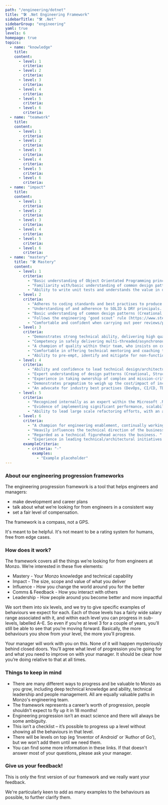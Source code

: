 ```yaml
---
path: "/engineering/dotnet"
title: "🛠️ .Net Engineering Framework"
sidebarTitle: "🛠️ .Net"
sidebarGroup: "engineering"
yaml: true
levels: 6
homepage: true
topics:
  - name: "knowledge"
    title:
    content:
      - level: 1
        criteria:
      - level: 2
        criteria:
      - level: 3
        criteria:
      - level: 4
        criteria:
      - level: 5
        criteria:
      - level: 6
        criteria:
  - name: "teamwork"
    title:
    content:
      - level: 1
        criteria:
      - level: 2
        criteria:
      - level: 3
        criteria:
      - level: 4
        criteria:
      - level: 5
        criteria:
      - level: 6
        criteria:
  - name: "impact"
    title:
    content:
      - level: 1
        criteria:
      - level: 2
        criteria:
      - level: 3
        criteria:
      - level: 4
        criteria:
      - level: 5
        criteria:
      - level: 6
        criteria:
  - name: "mastery"
    title: "🛠️ Mastery"
    content:
      - level: 1
        criteria:
          - "Basic understanding of Object Orientated Programming principals."
          - "Familiarity with/basic understanding of common design patterns"
          - "Ability to write unit tests and understands the value in doing so."
      - level: 2
        criteria:
          - "Adheres to coding standards and best practises to produce clear and concise code. "
          - "Understanding of and adherence to SOLID & DRY principals. "
          - "Basic understanding of common design patterns (Creational, Structural, Behavioural) and able to follow what has already been implemented.  "
          - "Follows the engineering ‘good scout’ rule (https://www.stepsize.com/blog/how-to-be-an-effective-boy-girl-scout-engineer) - exercising judgment around when to enhance/refactor code and when to flag it for a future iteration/further discussion. "
          - "Comfortable and confident when carrying out peer reviews/pair programming sessions.  "
      - level: 3
        criteria:
          - "Demonstrates strong technical ability, delivering high quality distributed applications. "
          - "Competency in safely delivering multi-threaded/asynchronous solutions."
          - "A champion of quality within their team, who insists on comprehensive unit & automation testing covering everything the team deliver. "
          - "Comfortable in offering technical mentoring and coaching to less experienced team members. "
          - "Ability to pre-empt, identify and mitigate for non-functional requirements (performance, security, accessibility etc.) "
      - level: 4
        criteria:
          - "Ability and confidence to lead technical design/architectural discussions within the team."
          - "Expert understanding of design patterns (Creational, Structural, Behavioural) and influences adoption of these where and when appropriate. "
          - "Experience in taking ownership of complex and mission-critical Production issues, providing technical leadership through to resolution and producing RCA documentation as appropriate. "
          - "Demonstrates pragmatism to weigh up the cost/impact of incurring tech debt vs. time to delivery. "
          - "An advocate for industry best practises (DevOps, CI/CD, TDD etc.) "
      - level: 5
        criteria:
          - "Recognized internally as an expert within the Microsoft .NET space. "
          - "Evidence of implementing significant performance, scalability, and security improvements within Global’s suite of applications. "
          - "Ability to lead large scale refactoring efforts, with an ability to justify where/why it makes business sense to do so. "
      - level: 6
        criteria:
          - "A champion for engineering enablement, continually working across the organisation to reduce friction and roadblocks to delivery for the engineering group. "
          - "Heavily influences the technical direction of the business; technologies adopted, patterns and principals implemented. "
          - "Regarded as a technical figurehead across the business. "
          - "Experience in leading technical/architectural initiatives across multiple concurrent teams/the entire organisation. "
        exampleCriteria:
          - criteria: "-"
            examples:
              - "Example placeholder"
---
```

### About our engineering progression frameworks
The engineering progression framework is a tool that helps engineers and managers:
- make development and career plans
- talk about what we’re looking for from engineers in a consistent way
- set a fair level of compensation.

The framework is a compass, not a GPS.

It's meant to be helpful. It's not meant to be a rating system for humans, free from edge cases.

### How does it work?
The framework covers all the things we’re looking for from engineers at Monzo. We’re interested in these five elements:
- Mastery - Your Monzo knowledge and technical capability
- Impact - The size, scope and value of what you deliver
- Influence - How you change the world around you for the better
- Comms & Feedback - How you interact with others
- Leadership - How people around you become better and more impactful

We sort them into six levels, and we try to give specific examples of behaviours we expect for each. Each of those levels has a fairly wide salary range associated with it, and within each level you can progress in sub-levels, labelled A–E. So even if you’re at level 3 for a couple of years, you’ll still be able to see that you’re moving forward. Basically, the more behaviours you show from your level, the more you’ll progress.

Your manager will work with you on this. None of it will happen mysteriously behind closed doors. You’ll agree what level of progression you’re going for and what you need to improve on with your manager. It should be clear how you’re doing relative to that at all times.

### Things to keep in mind
- There are many different ways to progress and be valuable to Monzo as you grow, including deep technical knowledge and ability, technical leadership and people management. All are equally valuable paths in Monzo's engineering team.
- The framework represents a career’s worth of progression, people shouldn’t expect to fly up it in 18 months!
- Engineering progression isn’t an exact science and there will always be some ambiguity.
- This isn’t a checklist – it’s possible to progress up a level without showing all the behaviours in that level.
- There will be levels on top (eg ‘Inventor of Android’ or ‘Author of Go’), but we won’t add them until we need them.
- You can find some more information in these links. If that doesn't answer most of your questions, please ask your manager.

### Give us your feedback!
This is only the first version of our framework and we really want your feedback.

We're particularly keen to add as many examples to the behaviours as possible, to further clarify them.
